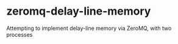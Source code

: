 zeromq-delay-line-memory
========================

Attempting to implement delay-line memory via ZeroMQ, with two processes
